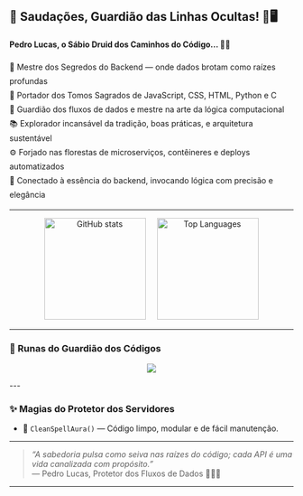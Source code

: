 ## 🌿 Saudações, Guardião das Linhas Ocultas! 🐾🖥️

#### **Pedro Lucas, o Sábio Druid dos Caminhos do Código...** 🍃🔮

<ul style="list-style: none; padding: 0; margin: 0; line-height: 1.8;">
  <li>🌲 Mestre dos Segredos do Backend — onde dados brotam como raízes profundas</li>
  <li>🍃 Portador dos Tomos Sagrados de JavaScript, CSS, HTML, Python e C</li>
  <li>🦉 Guardião dos fluxos de dados e mestre na arte da lógica computacional</li>
  <li>📚 Explorador incansável da tradição, boas práticas, e arquitetura sustentável</li>
  <li>⚙️ Forjado nas florestas de microserviços, contêineres e deploys automatizados</li>
  <li>🔮 Conectado à essência do backend, invocando lógica com precisão e elegância</li>
</ul>

---

<p align="center">
  <img height="180" src="https://github-readme-stats.vercel.app/api?username=pedroluccs&show_icons=true&theme=dark" alt="GitHub stats" />
  &nbsp;&nbsp;&nbsp;
  <img height="180" src="https://github-readme-stats.vercel.app/api/top-langs/?username=pedroluccs&layout=compact&langs_count=7&theme=dark" alt="Top Languages" />
</p>

---

### 🔮 Runas do Guardião dos Códigos

<p align="center">
  <img src="https://skillicons.dev/icons?i=javascript,html,css,python,c" />
</p>
---

### ✨ Magias do Protetor dos Servidores

- 🍄 `CleanSpellAura()` — Código limpo, modular e de fácil manutenção.

---

> *“A sabedoria pulsa como seiva nas raízes do código; cada API é uma vida canalizada com propósito.”*  
> — Pedro Lucas, Protetor dos Fluxos de Dados 🌳🧙‍♂️

---
